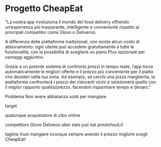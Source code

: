 # Progetto CheapEat
"La nostra app rivoluziona il mondo del food delivery offrendo un’esperienza più trasparente, intelligente e conveniente rispetto ai principali competitor come Glovo o Deliveroo.

A differenza delle piattaforme tradizionali, non esiste alcun costo di abbonamento: ogni utente può accedere gratuitamente a tutte le funzionalità, con la possibilità di scegliere un piano Plus opzionale per vantaggi aggiuntivi.

Grazie a un potente sistema di confronto prezzi in tempo reale, l’app trova automaticamente le migliori offerte e il prezzo più conveniente per il piatto che desideri nella tua zona. Ad esempio, se cerchi una pizza margherita, la piattaforma confronterà i prezzi dei ristoranti vicini e selezionerà quello con il miglior rapporto qualità/prezzo, facendoti risparmiare tempo e denaro."

Problema
Non avere abbatanza soldi per mangiare 

target

qualunque acquistatore di cibo online

competitors
Glovo Deliveoo uber eats just eat prestofood.it

tagline
Vuoi mangiare ovunque sempre avendo il prezzo migliore scegli CheapEat!

